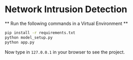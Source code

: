# Network Intrusion Detection

** Run the following commands in a Virtual Environment **
```bash
pip install -r requirements.txt
python model_setup.py
python app.py
```

Now type in `127.0.0.1` in your browser to see the project.

